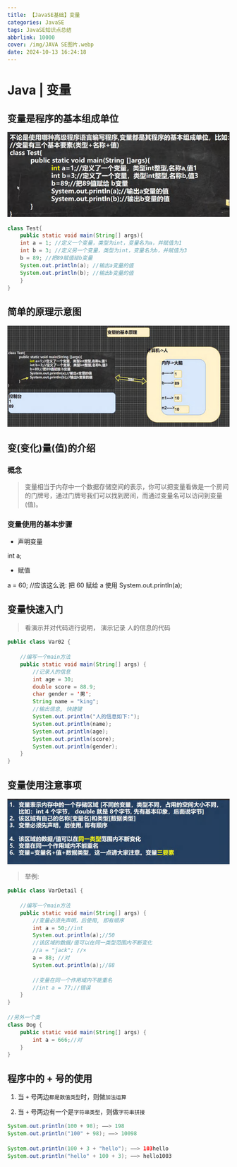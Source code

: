 ```yaml
---
title: 【JavaSE基础】变量
categories: JavaSE
tags: JavaSE知识点总结
abbrlink: 10000
cover: /img/JAVA SE图片.webp
date: 2024-10-13 16:24:18
---
```


# Java | 变量

## 变量是程序的基本组成单位

![【JavaSE基础】变量](./【JavaSE基础】变量/image.png)

```java
class Test{
    public static void main(String[] args){
    int a = 1; //定义一个变量，类型为int，变量名为a，并赋值为1
    int b = 3; //定义另一个变量，类型为int，变量名为b，并赋值为3
    b = 89; //把89赋值给b变量
    System.out.println(a); //输出a变量的值
    System.out.println(b); //输出b变量的值
    }
}
```

## 简单的原理示意图

![【JavaSE基础】变量](./【JavaSE基础】变量/image-1.png)


## 变(变化)量(值)的介绍

### 概念

> 变量相当于内存中一个数据存储空间的表示，你可以把变量看做是一个房间的门牌号，通过门牌号我们可以找到房间，而通过变量名可以访问到变量(值)。

### 变量使用的基本步骤

+ 声明变量

int a;

+ 赋值

a = 60; //应该这么说: 把 60 赋给 a 使用 System.out.println(a);


## 变量快速入门

> 看演示并对代码进行说明， 演示记录 人的信息的代码

```java
public class Var02 { 

	//编写一个main方法
	public static void main(String[] args) {
		//记录人的信息
		int age = 30;
		double score = 88.9;
		char gender = '男';
		String name = "king";
		//输出信息, 快捷键
		System.out.println("人的信息如下:");
		System.out.println(name);
		System.out.println(age);
		System.out.println(score);
		System.out.println(gender);
	}
}
```

## 变量使用注意事项

![【JavaSE基础】变量](./【JavaSE基础】变量/image-2.png)

>举例:

```java
public class VarDetail { 

	//编写一个main方法
	public static void main(String[] args) {
		//变量必须先声明，后使用, 即有顺序
		int a = 50;//int
		System.out.println(a);//50
		//该区域的数据/值可以在同一类型范围内不断变化
		//a = "jack"; //×
		a = 88; //对
		System.out.println(a);//88
		
		//变量在同一个作用域内不能重名
		//int a = 77;//错误
	}
}

//另外一个类
class Dog {
	public static void main(String[] args) {
		int a = 666;//对
	}
}
```

## 程序中的 + 号的使用

1. 当 `+` 号两边`都是数值类型`时，则做`加法运算`

2. 当 `+` 号两边有一个是`字符串类型`，则做`字符串拼接`

```java
System.out.println(100 + 98); ——> 198
System.out.println("100" + 98); ——> 10098

System.out.println(100 + 3 + "hello"); ——> 103hello
System.out.println("hello" + 100 + 3); ——> hello1003
```